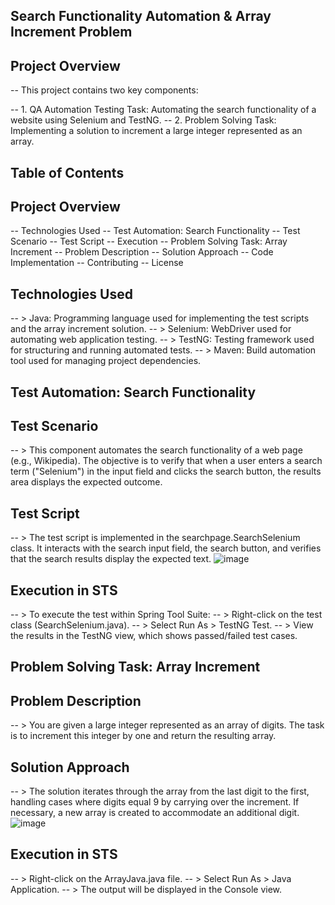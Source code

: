 ## Search Functionality Automation & Array Increment Problem
## Project Overview
-- This project contains two key components:

-- 1. QA Automation Testing Task: Automating the search functionality of a website using Selenium and TestNG.
-- 2. Problem Solving Task: Implementing a solution to increment a large integer represented as an array.
## Table of Contents

## Project Overview
-- Technologies Used
-- Test Automation: Search Functionality
-- Test Scenario
-- Test Script
-- Execution
-- Problem Solving Task: Array Increment
-- Problem Description
-- Solution Approach
-- Code Implementation
-- Contributing
-- License

## Technologies Used
-- > Java: Programming language used for implementing the test scripts and the array increment solution.
-- > Selenium: WebDriver used for automating web application testing.
-- > TestNG: Testing framework used for structuring and running automated tests.
-- > Maven: Build automation tool used for managing project dependencies.

## Test Automation: Search Functionality
## Test Scenario
-- > This component automates the search functionality of a web page (e.g., Wikipedia). The objective is to verify that when a user enters a search term ("Selenium") in the input field and clicks the search button, the results area displays the expected outcome.

## Test Script
-- > The test script is implemented in the searchpage.SearchSelenium class. It interacts with the search input field, the search button, and verifies that the search results display the expected text.
![image](https://github.com/user-attachments/assets/20051329-792a-46b4-97f2-47424f22994b)

## Execution in STS
-- > To execute the test within Spring Tool Suite:
-- > Right-click on the test class (SearchSelenium.java).
-- > Select Run As > TestNG Test.
-- > View the results in the TestNG view, which shows passed/failed test cases.

## Problem Solving Task: Array Increment
## Problem Description
-- > You are given a large integer represented as an array of digits. The task is to increment this integer by one and return the resulting array.

## Solution Approach
-- > The solution iterates through the array from the last digit to the first, handling cases where digits equal 9 by carrying over the increment. If necessary, a new array is created to accommodate an additional digit.
![image](https://github.com/user-attachments/assets/6631dbad-0403-41c6-a978-d688427c7980)

## Execution in STS
-- > Right-click on the ArrayJava.java file.
-- > Select Run As > Java Application.
-- > The output will be displayed in the Console view.





